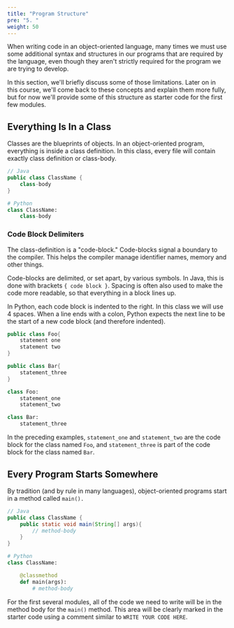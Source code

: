 ```yaml
---
title: "Program Structure"
pre: "5. "
weight: 50
---
```


When writing code in an object-oriented language, many times we must use some additional syntax and structures in our programs that are required by the language, even though they aren't strictly required for the program we are trying to develop.

In this section, we'll briefly discuss some of those limitations. Later on in this course, we'll come back to these concepts and explain them more fully, but for now we'll provide some of this structure as starter code for the first few modules. 

## Everything Is In a Class

Classes are the blueprints of objects.  In an object-oriented program, everything is inside a class definition.  In this class, every file will contain exactly class definition or class-body.

```java
// Java
public class ClassName {
    class-body
}
```

```python
# Python
class ClassName:
    class-body
```

### Code Block Delimiters

The class-definition is a "code-block." Code-blocks signal a boundary to the compiler.  This helps the compiler manage identifier names, memory and other things.

Code-blocks are delimited, or set apart, by various symbols.  In Java, this is done with brackets `{ code block }`.  Spacing is often also used to make the code more readable, so that everything in a block lines up.

In Python, each code block is indented to the right. In this class we will use 4 spaces. When a line ends with a colon, Python expects the next line to be the start of a new code block (and therefore indented).

```java
public class Foo{
    statement one
    statement two
}

public class Bar{
    statement_three
}
```

```python
class Foo:
    statement_one
    statement_two

class Bar:
    statement_three
```

In the preceding examples, `statement_one` and `statement_two` are the code block for the class named `Foo`, and `statement_three` is part of the code block for the class named `Bar`.

## Every Program Starts Somewhere

By tradition (and by rule in many languages), object-oriented programs start in a method called `main().`

```java
// Java
public class ClassName {
    public static void main(String[] args){
        // method-body
    }
}
```

```python
# Python
class ClassName:

    @classmethod
    def main(args):
        # method-body
```

For the first several modules, all of the code we need to write will be in the method body for the `main()` method. This area will be clearly marked in the starter code using a comment similar to `WRITE YOUR CODE HERE`. 

